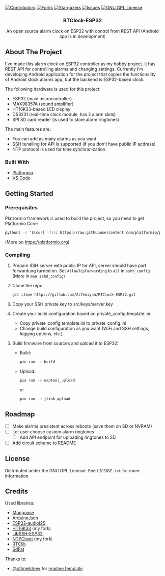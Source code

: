 [![Contributors][contributors-shield]][contributors-url]
[![Forks][forks-shield]][forks-url]
[![Stargazers][stars-shield]][stars-url]
[![Issues][issues-shield]][issues-url]
[![GNU GPL License][license-shield]][license-url]

<div align="center">
  <h3 align="center">RTClock-ESP32</h3>

  <p align="center">
    <p>An open source alarm clock on ESP32 with control from REST API (Android app is in development)</p>
    <!-- <a href="#getting-started">Compile the code</a>
    ·
    <a href="https://github.com/Ar7eniyan/RTClock-ESP32/issues">Report Bug</a>
    ·
    <a href="https://github.com/Ar7eniyan/RTClock-ESP32/issues">Request Feature</a> -->
  </p>
</div>


## About The Project

I've made this alarm clock on ESP32 controller as my hobby project. It has REST API for controlling alarms and changing settings. Currently I'm developing Android application for the project that copies the functionality of Android stock alarms app, but the backend is ESP32-based clock. 

The following hardware is used for this project:
 * ESP32 (main microcontroller)
 * MAX98357A (sound amplifier)
 * HT16K33-based LED display
 * DS3231 (real-time clock module, has 2 alarm slots)
 * SPI SD card reader (is used to store alarm ringtones)

The main features are:
 * You can add as many alarms as you want
 * SSH tunelling for API is supported (if you don't have public IP address)
 * NTP protocol is used for time synchronization.

### Built With

* [Platformio](https://platformio.org)
* [VS Code](https://code.visualstudio.com/)


## Getting Started

### Prerequisites

Platrormio framework is used to build the project, so you need to get Platformio Core:
  ```sh
  python3 -c "$(curl -fsSL https://raw.githubusercontent.com/platformio/platformio/master/scripts/get-platformio.py)"
  ```
  (More on https://platformio.org)

### Compiling

1. Prepare SSH server with public IP for API, server should have port forwardung turned on.
   Set ```AllowTcpForwarding``` to ```all``` in ```sshd_config```
   (More in ```man sshd_config```)

3. Clone the repo
   ```sh
   git clone https://github.com/Ar7eniyan/RTClock-ESP32.git
   ```

2. Copy your SSH private key to src/keys/server.key

4. Create your build configuration based on private_config.template.ini:
   * Copy private_config.template.ini to private_config.ini
   * Change build configuration as you want (WiFi and SSH settings, logging options, etc.)

5. Build firmware from sources and upload it to ESP32:
   * Build:
      ```sh
      pio run -e build
      ```

   * Upload:
      ```sh
      pio run -e esptool_upload
      ```
      or
      ```sh
      pio run -e jlink_upload
      ```

## Roadmap

 - [ ] Make alarms presistent across reboots (save them on SD or NVRAM)
 - [ ] Let user choose custom alarm ringtones
    - [ ] Add API endpoint for uploading ringtones to SD
 - [ ] Add circuit scheme to README

## License

Distributed under the GNU GPL License. See `LICENSE.txt` for more information.

## Credits

Used libraries:
 * [Mongoose](https://github.com/cesanta/mongoose)
 * [ArduinoJson](https://github.com/bblanchon/ArduinoJson)
 * [ESP32-audioI2S](https://github.com/schreibfaul1/ESP32-audioI2S.git)
 * [HT16K33](https://github.com/Ar7eniyan/HT16K33.git) (my fork)
 * [LibSSH-ESP32](https://github.com/ewpa/LibSSH-ESP32)
 * [NTPClient](https://github.com/Ar7eniyan/NTPClient) (my fork)
 * [RTClib](https://github.com/adafruit/RTClib)
 * [SdFat](https://github.com/greiman/SdFat)

Thanks to:
 * [@othneildrew](https://github.com/othneildrew) for [readme template](https://github.com/othneildrew/Best-README-Template)


[contributors-shield]: https://img.shields.io/github/contributors/Ar7eniyan/RTClock-ESP32.svg?style=for-the-badge
[contributors-url]: https://github.com/Ar7eniyan/RTClock-ESP32/graphs/contributors
[forks-shield]: https://img.shields.io/github/forks/Ar7eniyan/RTClock-ESP32.svg?style=for-the-badge
[forks-url]: https://github.com/Ar7eniyan/RTClock-ESP32/network/members
[stars-shield]: https://img.shields.io/github/stars/Ar7eniyan/RTClock-ESP32.svg?style=for-the-badge
[stars-url]: https://github.com/Ar7eniyan/RTClock-ESP32/stargazers
[issues-shield]: https://img.shields.io/github/issues/Ar7eniyan/Rtclock-ESP32.svg?style=for-the-badge
[issues-url]: https://github.com/Ar7eniyan/RTClock-ESP32/issues
[license-shield]: https://img.shields.io/github/license/Ar7eniyan/RTClock-ESP32.svg?style=for-the-badge
[license-url]: https://github.com/Ar7eniyan/RTClock-ESP32/blob/master/LICENSE.txt
